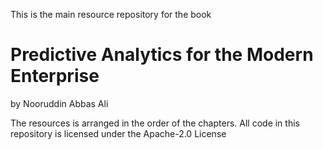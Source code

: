 This is the main resource repository for the book 
# Predictive Analytics for the Modern Enterprise 
by Nooruddin Abbas Ali

The resources is arranged in the order of the chapters.
All code in this repository is licensed under the Apache-2.0 License

